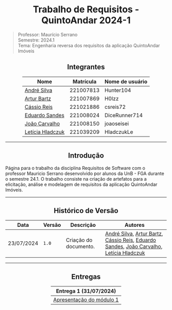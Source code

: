 <center>

# Trabalho de Requisitos - QuintoAndar 2024-1

</center>

> Professor: Maurício Serrano  
> Semestre: 2024.1   
> Tema: Engenharia reversa dos requisitos da aplicação QuintoAndar Imóveis

<center>

## Integrantes

</center>

<div style="margin: 0 auto; width: fit-content;">

| Nome                                               | Matrícula | Nome de usuário |
|----------------------------------------------------|-----------|-----------------|
| [André Silva](https://github.com/Hunter104)        | 221007813 | Hunter104       |
| [Artur Bartz](https://github.com/H0lzz)            | 221007869 | H0lzz           |
| [Cássio Reis](https://github.com/csreis72)         | 221021886 | csreis72        |
| [Eduardo Sandes](https://github.com/DiceRunner714) | 221008024 | DiceRunner714   |
| [João Carvalho](https://github.com/joaoseisei)     | 221008150 | joaoseisei      |
| [Letícia Hladczuk](https://github.com/HladczukLe)  | 221039209 | HladczukLe      |

</div>

---

<center>

## Introdução

</center>


Página para o trabalho da disciplina Requisitos de Software com o professor Mauricio Serrano desenvolvido por alunos da UnB - FGA durante o semestre 24.1. O trabalho consiste na criação de artefatos para a elicitação, análise e modelagem de requisitos da aplicação QuintoAndar Imóveis.

---

<center>

## Histórico de Versão

</center>

<div style="margin: 0 auto; width: fit-content;">

| Data       | Versão | Descrição             | Autores                                                                                                                                                                                                                                                                                 |
|------------|--------|-----------------------|-----------------------------------------------------------------------------------------------------------------------------------------------------------------------------------------------------------------------------------------------------------------------------------------|
| 23/07/2024 | `1.0`    | Criação do documento. | [André Silva](https://github.com/Hunter104), [Artur Bartz](https://github.com/H0lzz), [Cássio Reis](https://github.com/csreis72), [Eduardo Sandes](https://github.com/DiceRunner714), [João Carvalho](https://github.com/joaoseisei), [Letícia Hladczuk](https://github.com/HladczukLe) |

</div>

---

<center>

## Entregas

</center>


<div style="margin: 0 auto; width: fit-content;">

| Entrega 1 (31/07/2024)                                                                                        |
|---------------------------------------------------------------------------------------------------------------|
| [Apresentação do módulo 1](https://hunter104.github.io/requisitos-quintoandar-2024.1/#/Modulo-1/apresentacao) |

</div>